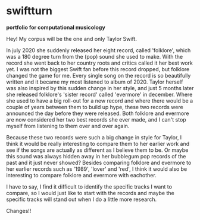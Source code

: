 # swiftturn
<b>portfolio for computational musicology</b>

Hey! My corpus will be the one and only Taylor Swift. 

In july 2020 she suddenly released her eight record, called 'folklore', which was a 180 degree turn from the (pop) sound she used to make. With the record she went back to her country roots and critics called it her best work yet. I was not the biggest Swift fan before this record dropped, but folklore changed the game for me. Every single song on the record is so beautifully written and it became my most listened to album of 2020. Taylor herself was also inspired by this sudden change in her style, and just 5 months later she released folklore's 'sister record' called 'evermore' in december. Where she used to have a big roll-out for a new record and where there would be a couple of years between them to build up hype, these two records were announced the day before they were released. Both folklore and evermore are now considered her two best records she ever made, and I can't stop myself from listening to them over and over again. 

Because these two records were such a big change in style for Taylor, I think it would be really interesting to compare them to her earlier work and see if the songs are actually as different as I believe them to be. Or maybe this sound was always hidden away in her bubblegum pop records of the past and it just never showed? Besides comparing folklore and evermore to her earlier records such as '1989', 'lover' and 'red', I think it would also be interesting to compare folklore and evermore with eachother. 

I have to say, I find it difficult to identify the specific tracks I want to compare, so I would just like to start with the records and maybe the specific tracks will stand out when I do a little more research.

Changes!!


